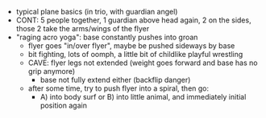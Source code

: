 * typical plane basics (in trio, with guardian angel)
* CONT: 5 people together, 1 guardian above head again, 2 on the sides, those 2 take the arms/wings of the flyer
* "raging acro yoga": base constantly pushes into groan
    * flyer goes "in/over flyer", maybe be pushed sideways by base
    * bit fighting, lots of oomph, a little bit of childlike playful wrestling
    * CAVE: flyer legs not extended (weight goes forward and base has no grip anymore)
        * base not fully extend either (backflip danger)
    * after some time, try to push flyer into a spiral, then go:
        * A) into body surf or B) into little animal, and immediately initial position again

